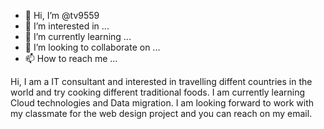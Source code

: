 - 👋 Hi, I’m @tv9559
- 👀 I’m interested in ...
- 🌱 I’m currently learning ...
- 💞️ I’m looking to collaborate on ...
- 📫 How to reach me ...

<!---
tv9559/tv9559 is a ✨ special ✨ repository because its `README.md` (this file) appears on your GitHub profile.
You can click the Preview link to take a look at your changes.
--->
Hi, I am a IT consultant and interested in travelling diffent countries in the world and try cooking different traditional foods.
I am currently learning Cloud technologies and Data migration. I am looking forward to work with my classmate for the web design project and you can reach on my email.
